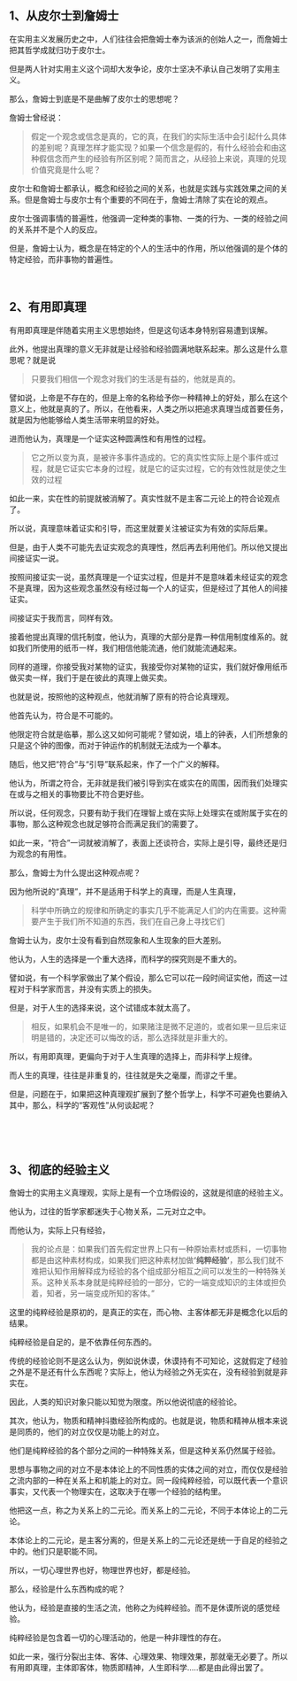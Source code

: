 <h2>1、从皮尔士到詹姆士</h2><p>在实用主义发展历史之中，人们往往会把詹姆士奉为该派的创始人之一，而詹姆士把其哲学成就归功于皮尔士。</p><p>但是两人针对实用主义这个词却大发争论，皮尔士坚决不承认自己发明了实用主义。</p><p>那么，詹姆士到底是不是曲解了皮尔士的思想呢？</p><p>詹姆士曾经说：</p><blockquote>假定一个观念或信念是真的，它的真，在我们的实际生活中会引起什么具体的差别呢？真理怎样才能实现？如果一个信念是假的，有什么经验会和由这种假信念而产生的经验有所区别呢？简而言之，从经验上来说，真理的兑现价值究竟是什么呢？</blockquote><p>皮尔士和詹姆士都承认，概念和经验之间的关系，也就是实践与实践效果之间的关系。但是詹姆士与皮尔士有个重要的不同在于，詹姆士清除了实在论的观点。</p><p>皮尔士强调事情的普遍性，他强调一定种类的事物、一类的行为、一类的经验之间的关系并不是个人的反应。</p><p>但是，詹姆士认为，概念是在特定的个人的生活中的作用，所以他强调的是个体的特定经验，而非事物的普遍性。</p><p><br></p><h2>2、有用即真理</h2><p>有用即真理是伴随着实用主义思想始终，但是这句话本身特别容易遭到误解。</p><p>此外，他提出真理的意义无非就是让经验和经验圆满地联系起来。那么这是什么意思呢？就是说</p><blockquote>只要我们相信一个观念对我们的生活是有益的，他就是真的。</blockquote><p>譬如说，上帝是不存在的，但是上帝的名称给予你一种精神上的好处，那么在这个意义上，他就是真的了。所以，在他看来，人类之所以把追求真理当成首要任务，就是因为他能够给人类生活带来明显的好处。</p><p>进而他认为，真理是一个证实这种圆满性和有用性的过程。</p><blockquote>它之所以变为真，是被许多事件造成的。它的真实性实际上是个事件或过程，就是它证实它本身的过程，就是它的证实过程，它的有效性就是使之生效的过程</blockquote><p>如此一来，实在性的前提就被消解了。真实性就不是主客二元论上的符合论观点了。</p><p>所以说，真理意味着证实和引导，而这里就要关注被证实为有效的实际后果。</p><p>但是，由于人类不可能先去证实观念的真理性，然后再去利用他们。所以他又提出间接证实一说。</p><p>按照间接证实一说，虽然真理是一个证实过程，但是并不是意味着未经证实的观念不是真理，因为这些观念虽然没有经过每一个人的证实，但是经过了其他人的间接证实。</p><p>间接证实于我而言，同样有效。</p><p>接着他提出真理的信托制度，他认为，真理的大部分是靠一种信用制度维系的。就如我们所使用的纸币一样，我们相信他能流通，他们就能流通起来。</p><p>同样的道理，你接受我对某物的证实，我接受你对某物的证实，我们就好像用纸币做买卖一样，我们于是在彼此的真理上做买卖。</p><p>也就是说，按照他的这种观点，他就消解了原有的符合论真理观。</p><p>他首先认为，符合是不可能的。</p><p>他限定符合就是临摹，那么这又如何可能呢？譬如说，墙上的钟表，人们所想象的只是这个钟的图像，而对于钟运作的机制就无法成为一个摹本。</p><p>随后，他又把“符合”与“引导”联系起来，作了一个广义的解释。</p><p>他认为，所谓之符合，无非就是我们被引导到实在或实在的周围，因而我们处理实在或与之相关的事物要比不符合更好些。</p><p>所以说，任何观念，只要有助于我们在理智上或在实际上处理实在或附属于实在的事物，那么这种观念也就足够符合而满足我们的需要了。</p><p>如此一来，“符合”一词就被消解了，表面上还谈符合，实际上是引导，最终还是归为观念的有用性。</p><p>那么，詹姆士为什么提出这种观点呢？</p><p>因为他所说的“真理”，并不是适用于科学上的真理，而是人生真理，</p><blockquote>科学中所确立的规律和所确定的事实几乎不能满足人们的内在需要。这种需要产生于我们所不知道的东西，我们在自己身上寻找它们</blockquote><p>詹姆士认为，皮尔士没有看到自然现象和人生现象的巨大差别。</p><p>他认为，人生的选择是一个重大选择，而科学的探究则是不重大的。</p><p>譬如说，有一个科学家做出了某个假设，那么它可以花一段时间证实他，而这一过程对于科学家而言，并没有实质上的损失。</p><p>但是，对于人生的选择来说，这个试错成本就太高了。</p><blockquote>相反，如果机会不是唯一的，如果赌注是微不足道的，或者如果一旦后来证明是错的，决定还可以悔改的话，那么选择就是非重大的。</blockquote><p>所以，有用即真理，更偏向于对于人生真理的选择上，而非科学上规律。</p><p>而人生的真理，往往是非重复的，往往就是失之毫厘，而谬之千里。</p><p>但是，问题在于，如果把这种真理观扩展到了整个哲学上，科学不可避免也要纳入其中，那么，科学的“客观性”从何谈起呢？</p><p><br></p><p><br></p><h2>3、彻底的经验主义</h2><p>詹姆士的实用主义真理观，实际上是有一个立场假设的，这就是彻底的经验主义。</p><p>他认为，过往的哲学家都迷失于心物关系，二元对立之中。</p><p>而他认为，实际上只有经验，</p><blockquote>我的论点是：如果我们首先假定世界上只有一种原始素材或质料，一切事物都是由这种素材构成，如果我们把这种素材加做<b>‘纯粹经验’</b>，那么我们就不难把认知作用解释成为经验的各个组成部分相互之间可以发生的一种特殊关系。这种关系本身就是纯粹经验的一部分，它的一端变成知识的主体或担负着，知者，另一端变成所知的客体。”</blockquote><p>这里的纯粹经验是原初的，是真正的实在，而心物、主客体都无非是概念化以后的结果。</p><p>纯粹经验是自足的，是不依靠任何东西的。</p><p>传统的经验论则不是这么认为，例如说休谟，休谟持有不可知论，这就假定了经验之外是不是还有什么东西呢？实际上，他认为经验之外无实在，没有经验到就是非实在。</p><p>因此，人类的知识对象只能以知觉为限度。所以他说彻底的经验论。</p><p>其次，他认为，物质和精神抖擞经验所构成的。也就是说，物质和精神从根本来说是同质的，他们的对立仅仅是功能上的对立。</p><p>他们是纯粹经验的各个部分之间的一种特殊关系，但是这种关系仍然属于经验。</p><p>思想与事物之间的对立不是本体论上的不同性质的实体之间的对立，而仅仅是经验之流内部的一种在关系上和机能上的对立。同一段纯粹经验，可以既代表一个意识事实，又代表一个物理实在，这取决于在哪一个经验的结构里。</p><p>他把这一点，称之为关系上的二元论。而关系上的二元论，不同于本体论上的二元论。</p><p>本体论上的二元论，是主客分离的，但是关系上的二元论还是统一于自足的经验之中的。他们只是职能不同。</p><p>所以，一切心理世界也好，物理世界也好，都是经验。</p><p>那么，经验是什么东西构成的呢？</p><p>他认为，经验是直接的生活之流，他称之为纯粹经验。而不是休谟所说的感觉经验。</p><p>纯粹经验是包含着一切的心理活动的，他是一种非理性的存在。</p><p>如此一来，强行分裂出主体、客体、心理效果、物理效果，那就毫无必要了。所以有用即真理，主体即客体，物质即精神，人生即科学.....都是由此得出罢了。</p><p></p><p></p><p></p><p></p><p></p><p></p>